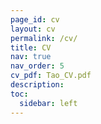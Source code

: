 ```yaml
---
page_id: cv
layout: cv
permalink: /cv/
title: CV
nav: true
nav_order: 5
cv_pdf: Tao_CV.pdf
description: 
toc:
  sidebar: left
---
```

